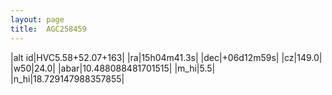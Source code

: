 ```yaml
---
layout: page
title:  AGC258459
--- 
```

|alt id|HVC5.58+52.07+163|
|ra|15h04m41.3s|
|dec|+06d12m59s|
|cz|149.0|
|w50|24.0|
|abar|10.488088481701515|
|m_hi|5.5|
|n_hi|18.729147988357855|
